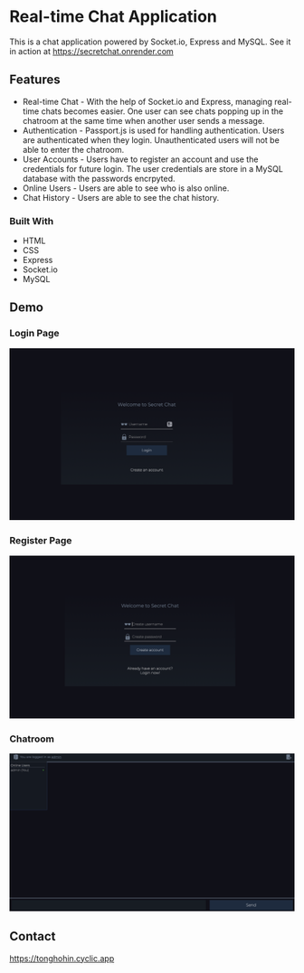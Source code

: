 # Real-time Chat Application

This is a chat application powered by Socket.io, Express and MySQL.
See it in action at https://secretchat.onrender.com

## Features

- Real-time Chat - With the help of Socket.io and Express, managing real-time chats becomes easier. One user can see chats popping up in the chatroom at the same time when another user sends a message.
- Authentication - Passport.js is used for handling authentication. Users are authenticated when they login. Unauthenticated users will not be able to enter the chatroom.
- User Accounts - Users have to register an account and use the credentials for future login. The user credentials are store in a MySQL database with the passwords encrpyted.
- Online Users - Users are able to see who is also online.
- Chat History - Users are able to see the chat history.

### Built With

- HTML
- CSS
- Express
- Socket.io
- MySQL

## Demo

### Login Page

![Alt text](/demo/login.png?raw=true "Optional Title")

### Register Page

![Alt text](/demo/register.png?raw=true "Optional Title")

### Chatroom

![Alt text](/demo/chatroom.png?raw=true "Optional Title")

## Contact

https://tonghohin.cyclic.app
